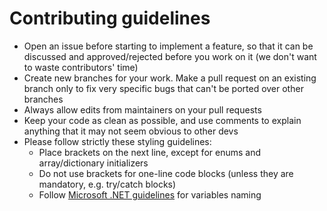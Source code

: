 # Contributing guidelines
- Open an issue before starting to implement a feature, so that it can be discussed and approved/rejected before you work on it (we don't want to waste contributors' time)
- Create new branches for your work. Make a pull request on an existing branch only to fix very specific bugs that can't be ported over other branches
- Always allow edits from maintainers on your pull requests
- Keep your code as clean as possible, and use comments to explain anything that it may not seem obvious to other devs
- Please follow strictly these styling guidelines:
  - Place brackets on the next line, except for enums and array/dictionary initializers
  - Do not use brackets for one-line code blocks (unless they are mandatory, e.g. try/catch blocks)
  - Follow [Microsoft .NET guidelines](https://docs.microsoft.com/en-us/dotnet/standard/design-guidelines/naming-guidelines) for variables naming
